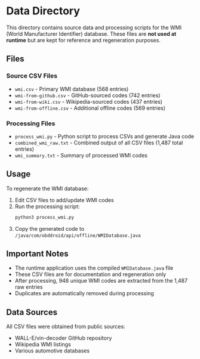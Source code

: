 # Data Directory

This directory contains source data and processing scripts for the WMI (World Manufacturer Identifier) database. These files are **not used at runtime** but are kept for reference and regeneration purposes.

## Files

### Source CSV Files
- `wmi.csv` - Primary WMI database (568 entries)
- `wmi-from-github.csv` - GitHub-sourced codes (742 entries)
- `wmi-from-wiki.csv` - Wikipedia-sourced codes (437 entries)
- `wmi-from-offline.csv` - Additional offline codes (569 entries)

### Processing Files
- `process_wmi.py` - Python script to process CSVs and generate Java code
- `combined_wmi_raw.txt` - Combined output of all CSV files (1,487 total entries)
- `wmi_summary.txt` - Summary of processed WMI codes

## Usage

To regenerate the WMI database:

1. Edit CSV files to add/update WMI codes
2. Run the processing script:
   ```bash
   python3 process_wmi.py
   ```
3. Copy the generated code to `/java/com/obddroid/api/offline/WMIDatabase.java`

## Important Notes

- The runtime application uses the compiled `WMIDatabase.java` file
- These CSV files are for documentation and regeneration only
- After processing, 948 unique WMI codes are extracted from the 1,487 raw entries
- Duplicates are automatically removed during processing

## Data Sources

All CSV files were obtained from public sources:
- WALL-E/vin-decoder GitHub repository
- Wikipedia WMI listings
- Various automotive databases